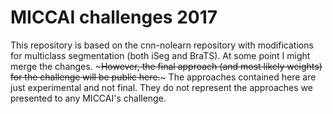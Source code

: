 # MICCAI challenges 2017

This repository is based on the cnn-nolearn repository with modifications for multiclass segmentation (both iSeg and BraTS). 
At some point I might merge the changes. ~~~However, the final approach (and most likely weights) for the challenge will be public here.~~~ The approaches contained here are just experimental and not final. They do not represent the approaches we presented to any MICCAI's challenge.

